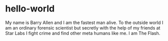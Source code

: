 # hello-world

My name is Barry Allen and I am the fastest man alive. To the outside world I am an ordinary forensic scientist but secretly with the help of my friends at Star Labs I fight crime and find other meta humans like me.
I am The Flash.
